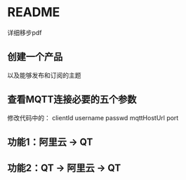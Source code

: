 # README
详细移步pdf

## 创建一个产品
以及能够发布和订阅的主题

## 查看MQTT连接必要的五个参数
修改代码中的：
clientId
username
passwd
mqttHostUrl
port

## 功能1：阿里云 -> QT

## 功能2：QT -> 阿里云 -> QT
